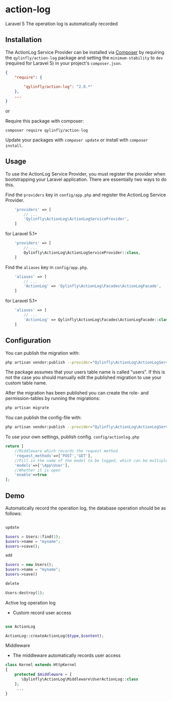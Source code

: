 # action-log
Laravel 5 The operation log is automatically recorded


## Installation

The ActionLog Service Provider can be installed via [Composer](http://getcomposer.org) by requiring the
`qylinfly/action-log` package and setting the `minimum-stability` to `dev` (required for Laravel 5) in your
project's `composer.json`.

```json
{
    "require": {
       
        "qylinfly/action-log": "2.0.*"
    },
    ...
}
```

or

Require this package with composer:
```
composer require qylinfly/action-log 
```

Update your packages with ```composer update``` or install with ```composer install```.



## Usage

To use the ActionLog Service Provider, you must register the provider when bootstrapping your Laravel application. There are
essentially two ways to do this.

Find the `providers` key in `config/app.php` and register the ActionLog Service Provider.

```php
    'providers' => [
        // ...
        'Qylinfly\ActionLog\ActionLogServiceProvider',
    ]
```
for Laravel 5.1+
```php
    'providers' => [
        // ...
        Qylinfly\ActionLog\ActionLogServiceProvider::class,
    ]
```

Find the `aliases` key in `config/app.php`.

```php
    'aliases' => [
        // ...
        'ActionLog' => 'Qylinfly\ActionLog\Facades\ActionLogFacade',
    ]
```
for Laravel 5.1+
```php
    'aliases' => [
        // ...
        'ActionLog' => Qylinfly\ActionLog\Facades\ActionLogFacade::class,
    ]
```



## Configuration

You can publish the migration with:
```bash
php artisan vendor:publish --provider="Qylinfly\ActionLog\ActionLogServiceProvider" --tag="migrations"
```

The package assumes that your users table name is called "users". If this is not the case
you should manually edit the published migration to use your custom table name.

After the migration has been published you can create the role- and permission-tables by
running the migrations:

```bash
php artisan migrate
```

You can publish the config-file with:
```bash
php artisan vendor:publish --provider="Qylinfly\ActionLog\ActionLogServiceProvider" --tag="config"
```
To use your own settings, publish config.
`config/actionlog.php`
```php
return [
    //Middleware which records the request method
    'request_methods'=>['POST','GET'],
    //Fill in the name of the model to be logged, which can be multiple
    'models'=>['\App\User'],
    //Whether it is open
    'enable'=>true
];
```


## Demo
Automatically record the operation log, the database operation should be as follows:
```php

update

$users = Users::find(1);
$users->name = "myname";
$users->save();

add

$users = new Users();
$users->name = "myname";
$users->save()

delete

Users:destroy(1);

```

Active log operation log
- Custom record user access
```php

use ActionLog

ActionLog::createActionLog($type,$content);

```

Middleware
- The middleware automatically records user access
```php
class Kernel extends HttpKernel
{
    protected $middleware = [
       \Qylinfly\ActionLog\Middleware\UserActionLog::class
    ];
     ...
}
```